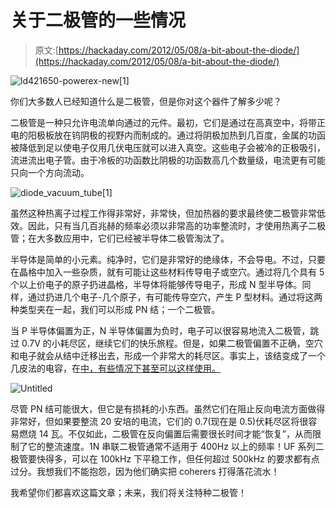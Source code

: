 # 关于二极管的一些情况

> 原文:[https://hackaday.com/2012/05/08/a-bit-about-the-diode/](https://hackaday.com/2012/05/08/a-bit-about-the-diode/)

![](../Images/bd72aee44c344ce42b716d984b9f0970.png "ld421650-powerex-new[1]")

你们大多数人已经知道什么是二极管，但是你对这个器件了解多少呢？

二极管是一种只允许电流单向通过的元件。最初，它们是通过在高真空中，将带正电的阳极板放在钨阴极的视野内而制成的。通过将阴极加热到几百度，金属的功函被降低到足以使电子仅用几伏电压就可以进入真空。这些电子会被冷的正极吸引，流进流出电子管。由于冷板的功函数比阴极的功函数高几个数量级，电流更有可能只向一个方向流动。

![](../Images/2db6614ae6df717fb77455a02d2eae9c.png "diode_vacuum_tube[1]")

虽然这种热离子过程工作得非常好，非常快，但加热器的要求最终使二极管非常低效。因此，只有当几百兆赫的频率必须以非常高的功率整流时，才使用热离子二极管；在大多数应用中，它们已经被半导体二极管淘汰了。

半导体是简单的小元素。纯净时，它们是非常好的绝缘体，不会导电。不过，只要在晶格中加入一些杂质，就有可能让这些材料传导电子或空穴。通过将几个具有 5 个以上价电子的原子扔进晶格，半导体将能够传导电子，形成 N 型半导体。同样，通过扔进几个电子-几个原子，有可能传导空穴，产生 P 型材料。通过将这两种类型夹在一起，我们可以形成 PN 结；一个二极管。

当 P 半导体偏置为正，N 半导体偏置为负时，电子可以很容易地流入二极管，跳过 0.7V 的小耗尽区，继续它们的快乐旅程。但是，如果二极管偏置不正确，空穴和电子就会从结中迁移出去，形成一个非常大的耗尽区。事实上，该结变成了一个几皮法的电容，在[中，有些情况下甚至可以这样使用。](http://en.wikipedia.org/wiki/Varicap)

![](../Images/c1c8fcdfb87a75cd5d05adca37f992f7.png "Untitled")

尽管 PN 结可能很大，但它是有损耗的小东西。虽然它们在阻止反向电流方面做得非常好，但如果要整流 20 安培的电流，它们的 0.7(现在是 0.5)伏耗尽区将很容易燃烧 14 瓦。不仅如此，二极管在反向偏置后需要很长时间才能“恢复”，从而限制了它的整流速度。1N 串联二极管通常不适用于 400Hz 以上的频率！UF 系列二极管要快得多，可以在 100kHz 下平稳工作，但任何超过 500kHz 的要求都有点过分。我想我们不能抱怨，因为他们确实把 coherers 打得落花流水！

我希望你们都喜欢这篇文章；未来，我们将关注特种二极管！